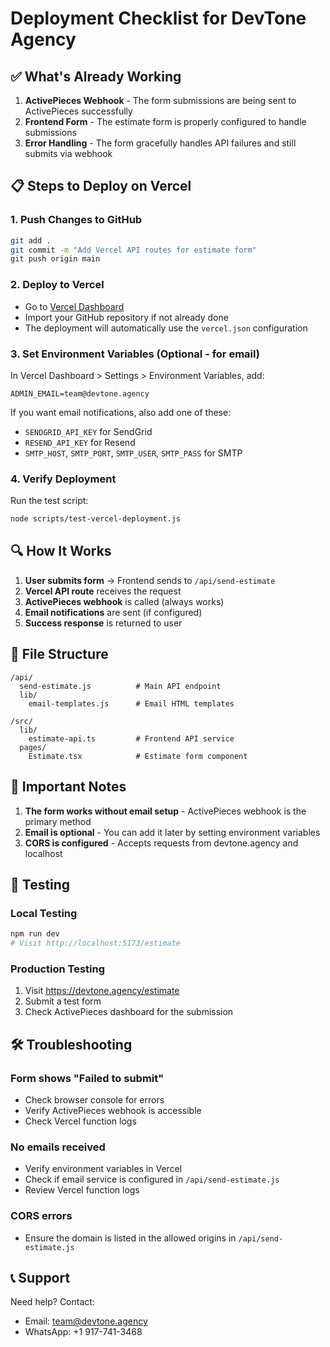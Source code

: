 # Deployment Checklist for DevTone Agency

## ✅ What's Already Working

1. **ActivePieces Webhook** - The form submissions are being sent to ActivePieces successfully
2. **Frontend Form** - The estimate form is properly configured to handle submissions
3. **Error Handling** - The form gracefully handles API failures and still submits via webhook

## 📋 Steps to Deploy on Vercel

### 1. Push Changes to GitHub
```bash
git add .
git commit -m "Add Vercel API routes for estimate form"
git push origin main
```

### 2. Deploy to Vercel
- Go to [Vercel Dashboard](https://vercel.com/dashboard)
- Import your GitHub repository if not already done
- The deployment will automatically use the `vercel.json` configuration

### 3. Set Environment Variables (Optional - for email)
In Vercel Dashboard > Settings > Environment Variables, add:

```
ADMIN_EMAIL=team@devtone.agency
```

If you want email notifications, also add one of these:
- `SENDGRID_API_KEY` for SendGrid
- `RESEND_API_KEY` for Resend
- `SMTP_HOST`, `SMTP_PORT`, `SMTP_USER`, `SMTP_PASS` for SMTP

### 4. Verify Deployment
Run the test script:
```bash
node scripts/test-vercel-deployment.js
```

## 🔍 How It Works

1. **User submits form** → Frontend sends to `/api/send-estimate`
2. **Vercel API route** receives the request
3. **ActivePieces webhook** is called (always works)
4. **Email notifications** are sent (if configured)
5. **Success response** is returned to user

## 📁 File Structure

```
/api/
  send-estimate.js          # Main API endpoint
  lib/
    email-templates.js      # Email HTML templates

/src/
  lib/
    estimate-api.ts         # Frontend API service
  pages/
    Estimate.tsx            # Estimate form component
```

## 🚨 Important Notes

1. **The form works without email setup** - ActivePieces webhook is the primary method
2. **Email is optional** - You can add it later by setting environment variables
3. **CORS is configured** - Accepts requests from devtone.agency and localhost

## 🧪 Testing

### Local Testing
```bash
npm run dev
# Visit http://localhost:5173/estimate
```

### Production Testing
1. Visit https://devtone.agency/estimate
2. Submit a test form
3. Check ActivePieces dashboard for the submission

## 🛠️ Troubleshooting

### Form shows "Failed to submit"
- Check browser console for errors
- Verify ActivePieces webhook is accessible
- Check Vercel function logs

### No emails received
- Verify environment variables in Vercel
- Check if email service is configured in `/api/send-estimate.js`
- Review Vercel function logs

### CORS errors
- Ensure the domain is listed in the allowed origins in `/api/send-estimate.js`

## 📞 Support

Need help? Contact:
- Email: team@devtone.agency
- WhatsApp: +1 917-741-3468